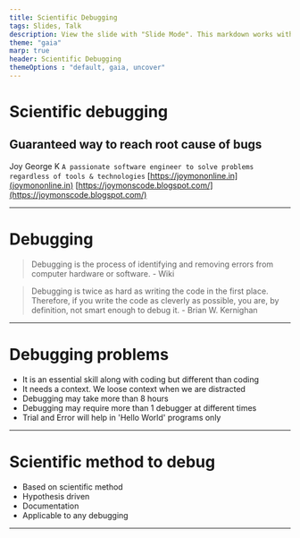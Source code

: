 ```yaml
---
title: Scientific Debugging
tags: Slides, Talk
description: View the slide with "Slide Mode". This markdown works with hackmd as well as with MARP.
theme: "gaia"
marp: true
header: Scientific Debugging
themeOptions : "default, gaia, uncover"
---
```


# Scientific debugging

<!-- Put the link to this slide here so people can follow -->
<!--slide: https://hackmd.io/p/template-Talk-slide-->
## Guaranteed way to reach root cause of bugs

Joy George K 
`A passionate software engineer to solve problems regardless of tools & technologies`
[https://joymononline.in](joymononline.in)
[https://joymonscode.blogspot.com/](https://joymonscode.blogspot.com/)

 [^1]: cvfvvrgr



---

# Debugging

> Debugging is the process of identifying and removing errors from computer hardware or software. - Wiki


> Debugging is twice as hard as writing the code in the first place. Therefore, if you write the code as cleverly as possible, you are, by definition, not smart enough to debug it. - Brian W. Kernighan

---

# Debugging problems 

- It is an essential skill along with coding but different than coding
- It needs a context. We loose context when we are distracted
- Debugging may take more than 8 hours
- Debugging may require more than 1 debugger at different times
- Trial and Error will help in 'Hello World' programs only

---

# Scientific method to debug

- Based on scientific method
- Hypothesis driven
- Documentation
- Applicable to any debugging
 
---


